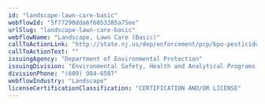 ```yaml
---
id: "landscape-lawn-care-basic"
webflowId: "5f77290dda6f6053385a75ee"
urlSlug: "landscape-lawn-care-basic"
webflowName: "Landscape, Lawn Care (Basic)"
callToActionLink: "http://state.nj.us/dep/enforcement/pcp/bpo-pesticide-links.htm"
callToActionText: ""
issuingAgency: "Department of Environmental Protection"
issuingDivision: "Environmental Safety, Health and Analytical Programs, Bureau of Pesticide Operations"
divisionPhone: "(609) 984-6507"
webflowIndustry: "Landscape"
licenseCertificationClassification: "CERTIFICATION AND/OR LICENSE"
---
```

